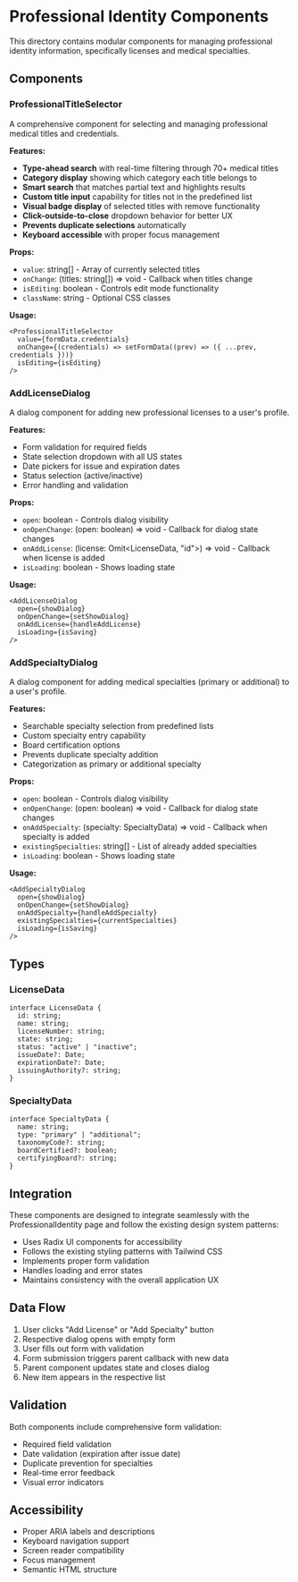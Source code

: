 # Professional Identity Components

This directory contains modular components for managing professional identity information, specifically licenses and medical specialties.

## Components

### ProfessionalTitleSelector

A comprehensive component for selecting and managing professional medical titles and credentials.

**Features:**

- **Type-ahead search** with real-time filtering through 70+ medical titles
- **Category display** showing which category each title belongs to
- **Smart search** that matches partial text and highlights results
- **Custom title input** capability for titles not in the predefined list
- **Visual badge display** of selected titles with remove functionality
- **Click-outside-to-close** dropdown behavior for better UX
- **Prevents duplicate selections** automatically
- **Keyboard accessible** with proper focus management

**Props:**

- `value`: string[] - Array of currently selected titles
- `onChange`: (titles: string[]) => void - Callback when titles change
- `isEditing`: boolean - Controls edit mode functionality
- `className`: string - Optional CSS classes

**Usage:**

```tsx
<ProfessionalTitleSelector
  value={formData.credentials}
  onChange={(credentials) => setFormData((prev) => ({ ...prev, credentials }))}
  isEditing={isEditing}
/>
```

### AddLicenseDialog

A dialog component for adding new professional licenses to a user's profile.

**Features:**

- Form validation for required fields
- State selection dropdown with all US states
- Date pickers for issue and expiration dates
- Status selection (active/inactive)
- Error handling and validation

**Props:**

- `open`: boolean - Controls dialog visibility
- `onOpenChange`: (open: boolean) => void - Callback for dialog state changes
- `onAddLicense`: (license: Omit<LicenseData, "id">) => void - Callback when license is added
- `isLoading`: boolean - Shows loading state

**Usage:**

```tsx
<AddLicenseDialog
  open={showDialog}
  onOpenChange={setShowDialog}
  onAddLicense={handleAddLicense}
  isLoading={isSaving}
/>
```

### AddSpecialtyDialog

A dialog component for adding medical specialties (primary or additional) to a user's profile.

**Features:**

- Searchable specialty selection from predefined lists
- Custom specialty entry capability
- Board certification options
- Prevents duplicate specialty addition
- Categorization as primary or additional specialty

**Props:**

- `open`: boolean - Controls dialog visibility
- `onOpenChange`: (open: boolean) => void - Callback for dialog state changes
- `onAddSpecialty`: (specialty: SpecialtyData) => void - Callback when specialty is added
- `existingSpecialties`: string[] - List of already added specialties
- `isLoading`: boolean - Shows loading state

**Usage:**

```tsx
<AddSpecialtyDialog
  open={showDialog}
  onOpenChange={setShowDialog}
  onAddSpecialty={handleAddSpecialty}
  existingSpecialties={currentSpecialties}
  isLoading={isSaving}
/>
```

## Types

### LicenseData

```tsx
interface LicenseData {
  id: string;
  name: string;
  licenseNumber: string;
  state: string;
  status: "active" | "inactive";
  issueDate?: Date;
  expirationDate?: Date;
  issuingAuthority?: string;
}
```

### SpecialtyData

```tsx
interface SpecialtyData {
  name: string;
  type: "primary" | "additional";
  taxonomyCode?: string;
  boardCertified?: boolean;
  certifyingBoard?: string;
}
```

## Integration

These components are designed to integrate seamlessly with the ProfessionalIdentity page and follow the existing design system patterns:

- Uses Radix UI components for accessibility
- Follows the existing styling patterns with Tailwind CSS
- Implements proper form validation
- Handles loading and error states
- Maintains consistency with the overall application UX

## Data Flow

1. User clicks "Add License" or "Add Specialty" button
2. Respective dialog opens with empty form
3. User fills out form with validation
4. Form submission triggers parent callback with new data
5. Parent component updates state and closes dialog
6. New item appears in the respective list

## Validation

Both components include comprehensive form validation:

- Required field validation
- Date validation (expiration after issue date)
- Duplicate prevention for specialties
- Real-time error feedback
- Visual error indicators

## Accessibility

- Proper ARIA labels and descriptions
- Keyboard navigation support
- Screen reader compatibility
- Focus management
- Semantic HTML structure
